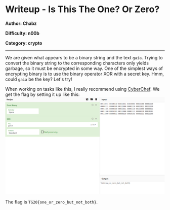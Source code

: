 # Writeup - Is This The One? Or Zero?
**Author: Chabz**

**Difficulty: n00b**

**Category: crypto**
___

We are given what appears to be a binary string and the text `gaia`.
Trying to convert the binary string to the corresponding characters only
yields garbage, so it must be encrypted in some way. One of the simplest
ways of encrypting binary is to use the binary operator XOR with a secret
key. Hmm, could `gaia` be the key? Let's try!

When working on tasks like this, I really recommend using [CyberChef](https://gchq.github.io/CyberChef).
We get the flag by setting it up like this:
![](./crypto_noob6.png)

The flag is `TG20{one_or_zero_but_not_both}`.
